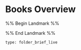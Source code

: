 # Books Overview

%% Begin Landmark %%


%% End Landmark %%


```ccard
type: folder_brief_live
```

